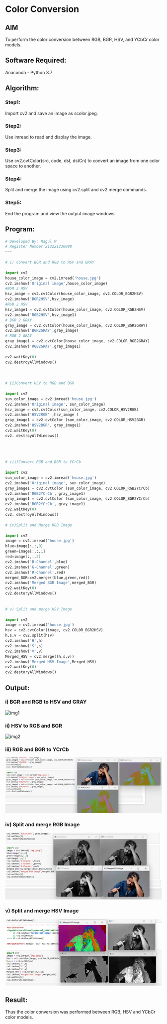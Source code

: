 # Color Conversion
## AIM
To perform the color conversion between RGB, BGR, HSV, and YCbCr color models.

## Software Required:
Anaconda - Python 3.7
## Algorithm:
### Step1:
Import cv2 and save an image as scolor.jpeg.

### Step2:
Use imread to read and display the image.

### Step3:
Use cv2.cvtColor(src, code, dst, dstCn) to convert an image from one color space to another.

### Step4:
Split and merge the image using cv2.split and cv2.merge commands.

### Step5:
End the program and view the output image windows

## Program:
```python
# Developed By: Ragul M
# Register Number:212221230080
~~~

# i) Convert BGR and RGB to HSV and GRAY

import cv2
house_color_image = cv2.imread('house.jpg')
cv2.imshow('Original image',house_color_image)
#BGR 2 HSV
hsv_image = cv2.cvtColor(house_color_image, cv2.COLOR_BGR2HSV)
cv2.imshow('BGR2HSV',hsv_image)
#RGB 2 HSV
hsv_image1 = cv2.cvtColor(house_color_image, cv2.COLOR_RGB2HSV)
cv2.imshow('RGB2HSV',hsv_image1)
# BGR 2 GRAY
gray_image = cv2.cvtColor(house_color_image, cv2.COLOR_BGR2GRAY)
cv2.imshow('BGR2GRAY',gray_image)
# RGB 2 GRAY
gray_image1 = cv2.cvtColor(house_color_image, cv2.COLOR_RGB2GRAY)
cv2.imshow('RGB2GRAY',gray_image1)

cv2.waitKey(0)
cv2.destroyAllWindows()



# ii)Convert HSV to RGB and BGR

import cv2
sun_color_image = cv2.imread('house.jpg')
cv2.imshow('Original image', sun_color_image)
hsv_image = cv2.cvtColor(sun_color_image, cv2.COLOR_HSV2RGB)
cv2.imshow('HSV2RGB' ,hsv_image )
gray_image1 = cv2.cvtColor (sun_color_image, cv2.COLOR_HSV2BGR)
cv2.imshow('HSV2BGR', gray_image1)
cv2.waitKey(0)
cv2. destroyAllWindows()




# iii)Convert RGB and BGR to YCrCb

import cv2
sun_color_image = cv2.imread('house.jpg')
cv2.imshow('Original image', sun_color_image)
gray_image1 = cv2.cvtColor (sun_color_image, cv2.COLOR_RGB2YCrCb)
cv2.imshow('RGB2YCrCb', gray_image1)
gray_image1 = cv2.cvtColor (sun_color_image, cv2.COLOR_BGR2YCrCb)
cv2.imshow('BGR2YCrCb', gray_image1)
cv2.waitKey(0)
cv2. destroyAllWindows()

# iv)Split and Merge RGB Image

import cv2
image = cv2.imread('house.jpg')
blue=image[:,:,0]
green=image[:,:,1]
red=image[:,:,2]
cv2.imshow('B-Channel',blue)
cv2.imshow('G-Channel',green)
cv2.imshow('R-Channel',red)
merged_BGR=cv2.merge((blue,green,red))
cv2.imshow('Merged BGR Image',merged_BGR)
cv2.waitKey(0)
cv2.destoryAllWindows()


# v) Split and merge HSV Image

import cv2
image = cv2.imread('house.jpg')
hsv = cv2.cvtColor(image, cv2.COLOR_BGR2HSV)
h,s,v = cv2.split(hsv)
cv2.imshow('H',h)
cv2.imshow('S',s)
cv2.imshow('V',v)
Merged_HSV = cv2.merge((h,s,v))
cv2.imshow('Merged HSV Image',Merged_HSV)
cv2.waitKey(0)
cv2.destoryAllWindows()


```
## Output:
### i) BGR and RGB to HSV and GRAY
![img1](https://user-images.githubusercontent.com/94881918/228266772-94c08b00-f733-4e65-8056-dcc9093985a4.png)

### ii) HSV to RGB and BGR
![img2](https://user-images.githubusercontent.com/94881918/228267093-a0e059f7-ff76-4987-8252-055bcbc7e2e5.png)


### iii) RGB and BGR to YCrCb
![img 3](https://github.com/ragulmani936/Color-Conversion/blob/main/img3.png)


### iv) Split and merge RGB Image
![img 4](https://github.com/ragulmani936/Color-Conversion/blob/main/img4.png)


### v) Split and merge HSV Image

![img 5](https://github.com/ragulmani936/Color-Conversion/blob/main/img5.png)

## Result:
Thus the color conversion was performed between RGB, HSV and YCbCr color models.




